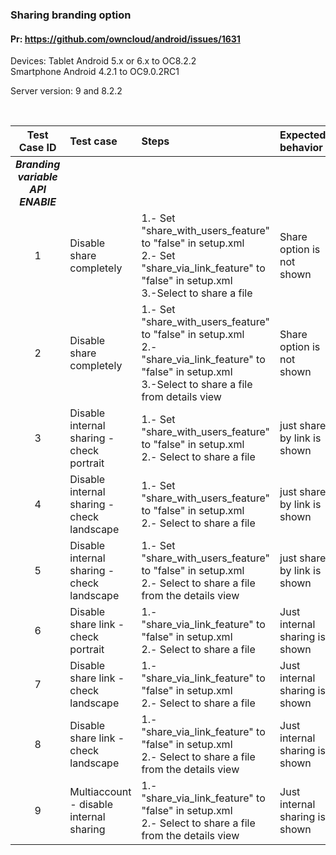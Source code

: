 ### Sharing branding option

#### Pr: https://github.com/owncloud/android/issues/1631

Devices: Tablet Android 5.x or 6.x to OC8.2.2 <br>
         Smartphone Android 4.2.1 to OC9.0.2RC1


Server version: 9 and 8.2.2

<br>
 
Test Case ID | Test case     | Steps   | Expected behavior | Result | Related Comments
|:----:|:------------- |:-------------------|:-------------|:-------------:|:----------
***Branding variable API ENABlE***|
1|Disable share completely| 1.- Set "share_with_users_feature" to "false" in setup.xml <br> 2.- Set "share_via_link_feature" to "false" in setup.xml <br> 3.-Select to share a file| Share option is not shown | P s4.2.1
2 |Disable share completely| 1.- Set "share_with_users_feature" to "false" in setup.xml <br> 2.- "share_via_link_feature" to "false" in setup.xml <br> 3.-Select to share a file from details view | Share option is not shown | P s4.2.1
3 |Disable internal sharing - check portrait| 1.- Set "share_with_users_feature" to "false" in setup.xml <br> 2.- Select to share a file | just share by link is shown |  P s4.2.1 
4 |Disable internal sharing - check landscape| 1.- Set "share_with_users_feature" to "false" in setup.xml <br> 2.- Select to share a file | just share by link is shown |  P s4.2.1 
5 |Disable internal sharing - check landscape| 1.- Set "share_with_users_feature" to "false" in setup.xml <br> 2.- Select to share a file from the details view| just share by link is shown |  P s4.2.1 
6 |Disable share link - check portrait| 1.- "share_via_link_feature" to "false" in setup.xml <br> 2.- Select to share a file | Just internal sharing is shown | P s4.2.1 
7 |Disable share link - check landscape| 1.- "share_via_link_feature" to "false" in setup.xml <br> 2.- Select to share a file | Just internal sharing is shown | P s4.2.1
8 |Disable share link - check landscape| 1.- "share_via_link_feature" to "false" in setup.xml <br> 2.- Select to share a file from the details view | Just internal sharing is shown | P s4.2.1
9 |Multiaccount - disable internal sharing| 1.- "share_via_link_feature" to "false" in setup.xml <br> 2.- Select to share a file from the details view | Just internal sharing is shown | P s4.2.1 |





